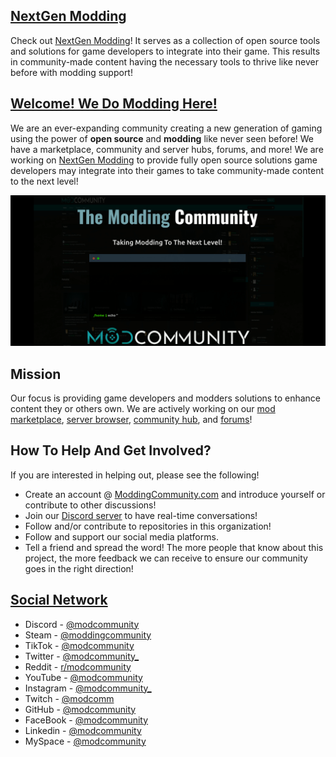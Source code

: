 ## [NextGen Modding](https://github.com/NextGen-Modding)
Check out [NextGen Modding](https://github.com/NextGen-Modding)! It serves as a collection of open source tools and solutions for game developers to integrate into their game. This results in community-made content having the necessary tools to thrive like never before with modding support!

## [Welcome! We Do Modding Here!](https://moddingcommunity.com)
We are an ever-expanding community creating a new generation of gaming using the power of **open source** and **modding** like never seen before! We have a marketplace, community and server hubs, forums, and more! We are working on [NextGen Modding](https://github.com/NextGen-Modding) to provide fully open source solutions game developers may integrate into their games to take community-made content to the next level!

<a href="https://docs.google.com/presentation/d/e/2PACX-1vSlROYETsWYlJkqM7y9J5qeHRjh6ZY6Liv0RIkxSX6EjQ7X3_kzQFkp3HNHtebks8YAe3e2QV2lBmka/pub" target="_blank"><img src="https://github.com/Deaconn-net/Misc/blob/main/TMC.gif" data-canonical-src="https://github.com/Deaconn-net/Misc/blob/main/TMC.gif" /></a>

## Mission
Our focus is providing game developers and modders solutions to enhance content they or others own. We are actively working on our [mod marketplace](https://moddingcommunity.com/topic/62-marketplace-in-development/), [server browser](https://moddingcommunity.com/topic/63-server-browser-in-development/), [community hub](https://moddingcommunity.com/communities/), and [forums](https://moddingcommunity.com/)!

## How To Help And Get Involved?
If you are interested in helping out, please see the following!

* Create an account @ [ModdingCommunity.com](https://moddingcommunity.com) and introduce yourself or contribute to other discussions!
* Join our [Discord server](https://discord.moddingcommunity.com/) to have real-time conversations!
* Follow and/or contribute to repositories in this organization!
* Follow and support our social media platforms.
* Tell a friend and spread the word! The more people that know about this project, the more feedback we can receive to ensure our community goes in the right direction!

## [Social Network](https://moddingcommunity.com/forums/topic/3-all-social-media-platforms/#comment-3)
* Discord - [@modcommunity](https://dsc.gg/modcommunity)
* Steam - [@moddingcommunity](https://steamcommunity.com/groups/moddingcommunity)
* TikTok - [@modcommunity](https://tiktok.com/@modcommunity)
* Twitter - [@modcommunity_](https://twitter.com/modcommunity_)
* Reddit - [r/modcommunity](https://reddit.com/r/modcommunity)
* YouTube - [@modcommunity](https://youtube.com/channel/UCR1cNRhEiTtu8-9V-Lt9sHw)
* Instagram - [@modcommunity_](https://instagram.com/modcommunity_)
* Twitch - [@modcomm](https://twitch.tv/modcomm)
* GitHub - [@modcommunity](https://github.com/modcommunity)
* FaceBook - [@modcommunity](https://facebook.com/modcommunity)
* Linkedin - [@modcommunity](https://linkedin.com/company/modcommunity)
* MySpace - [@modcommunity](https://myspace.com/modcommunity)
